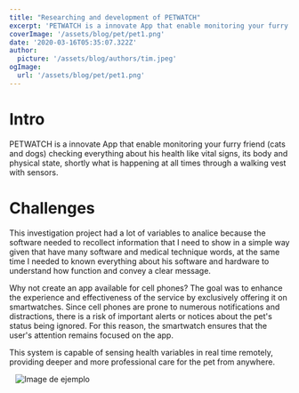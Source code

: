 ```yaml
---
title: "Researching and development of PETWATCH"
excerpt: 'PETWATCH is a innovate App that enable monitoring your furry friend (cats and dogs) checking everything about his health like vital signs, its body and physical state, shortly what is happening at all times through a walking vest with sensors.'
coverImage: '/assets/blog/pet/pet1.png'
date: '2020-03-16T05:35:07.322Z'
author:
  picture: '/assets/blog/authors/tim.jpeg'
ogImage:
  url: '/assets/blog/pet/pet1.png'
---
```


# **Intro**

PETWATCH is a innovate App that enable monitoring your furry friend (cats and dogs) checking everything about his health like vital signs, its body and physical state, shortly what is happening at all times through a walking vest with sensors.

# **Challenges**

This investigation project had a lot of variables to analice because the software needed to recollect information that I need to show in a simple way given that have many software and medical technique words, at the same time I needed to known everything about his software and hardware to understand how function and convey a clear message.

Why not create an app available for cell phones? The goal was to enhance the experience and effectiveness of the service by exclusively offering it on smartwatches. Since cell phones are prone to numerous notifications and distractions, there is a risk of important alerts or notices about the pet's status being ignored. For this reason, the smartwatch ensures that the user's attention remains focused on the app.

This system is capable of sensing health variables in real time remotely, providing deeper and more professional care for the pet from anywhere.

&ensp;
![Image de ejemplo](/assets/blog/pet/pet.png)
&ensp;